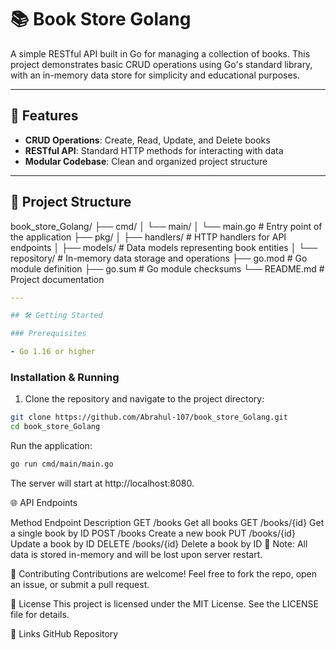 # 📚 Book Store Golang

A simple RESTful API built in Go for managing a collection of books. This project demonstrates basic CRUD operations using Go's standard library, with an in-memory data store for simplicity and educational purposes.

---

## 🚀 Features

- **CRUD Operations**: Create, Read, Update, and Delete books  
- **RESTful API**: Standard HTTP methods for interacting with data  
- **Modular Codebase**: Clean and organized project structure  

---

## 📁 Project Structure

book_store_Golang/ ├── cmd/ │ └── main/ │ └── main.go # Entry point of the application ├── pkg/ │ ├── handlers/ # HTTP handlers for API endpoints │ ├── models/ # Data models representing book entities │ └── repository/ # In-memory data storage and operations ├── go.mod # Go module definition ├── go.sum # Go module checksums └── README.md # Project documentation

```yaml
---

## 🛠️ Getting Started

### Prerequisites

- Go 1.16 or higher
```

### Installation & Running

1. Clone the repository and navigate to the project directory:

```bash
git clone https://github.com/Abrahul-107/book_store_Golang.git
cd book_store_Golang
```
Run the application:
```bash
go run cmd/main/main.go
```
The server will start at http://localhost:8080.

🌐 API Endpoints

Method	Endpoint	Description
GET	/books	Get all books
GET	/books/{id}	Get a single book by ID
POST	/books	Create a new book
PUT	/books/{id}	Update a book by ID
DELETE	/books/{id}	Delete a book by ID
📌 Note: All data is stored in-memory and will be lost upon server restart.

🤝 Contributing
Contributions are welcome! Feel free to fork the repo, open an issue, or submit a pull request.

📄 License
This project is licensed under the MIT License. See the LICENSE file for details.

🔗 Links
GitHub Repository
